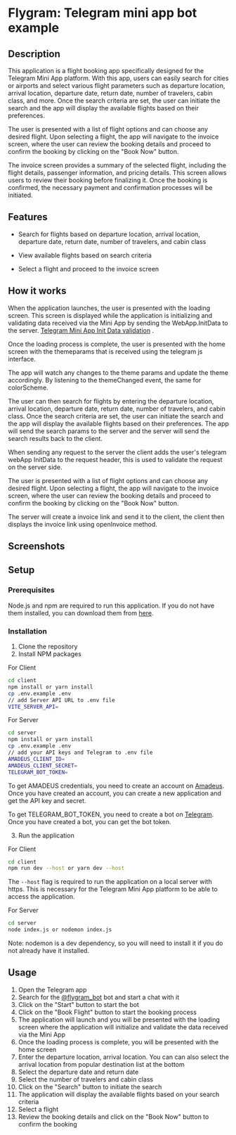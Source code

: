 # Flygram: Telegram mini app bot example

## Description

This application is a flight booking app specifically designed for the Telegram Mini App platform. With this app, users can easily search for cities or airports and select various flight parameters such as departure location, arrival location, departure date, return date, number of travelers, cabin class, and more. Once the search criteria are set, the user can initiate the search and the app will display the available flights based on their preferences.

The user is presented with a list of flight options and can choose any desired flight. Upon selecting a flight, the app will navigate to the invoice screen, where the user can review the booking details and proceed to confirm the booking by clicking on the "Book Now" button.

The invoice screen provides a summary of the selected flight, including the flight details, passenger information, and pricing details. This screen allows users to review their booking before finalizing it. Once the booking is confirmed, the necessary payment and confirmation processes will be initiated.

## Features

- Search for flights based on departure location, arrival location, departure date, return date, number of travelers, and cabin class

- View available flights based on search criteria

- Select a flight and proceed to the invoice screen

## How it works

When the application launches, the user is presented with the loading screen. This screen is displayed while the application is initializing and validating data received via the Mini App by sending the WebApp.InitData to the server. [Telegram Mini App Init Data validation](https://core.telegram.org/bots/webapps#validating-data-received-via-the-mini-app)
.

Once the loading process is complete, the user is presented with the home screen with the themeparams that is received using the telegram js interface.

The app will watch any changes to the theme params and update the theme accordingly. By listening to the themeChanged event, the same for colorScheme.

The user can then search for flights by entering the departure location, arrival location, departure date, return date, number of travelers, and cabin class. Once the search criteria are set, the user can initiate the search and the app will display the available flights based on their preferences. The app will send the search params to the server and the server will send the search results back to the client.

When sending any request to the server the client adds the user's telegram webApp InitData to the request header, this is used to validate the request on the server side.

The user is presented with a list of flight options and can choose any desired flight. Upon selecting a flight, the app will navigate to the invoice screen, where the user can review the booking details and proceed to confirm the booking by clicking on the "Book Now" button.

The server will create a invoice link and send it to the client, the client then displays the invoice link using openInvoice method.

## Screenshots

<!-- ![Screenshot 1]( -->

## Setup

### Prerequisites

Node.js and npm are required to run this application. If you do not have them installed, you can download them from [here](https://nodejs.org/en/download/).

### Installation

1. Clone the repository
2. Install NPM packages

For Client

```sh
cd client
npm install or yarn install
cp .env.example .env
// add Server API URL to .env file
VITE_SERVER_API=
```

For Server

```sh
cd server
npm install or yarn install
cp .env.example .env
// add your API keys and Telegram to .env file
AMADEUS_CLIENT_ID=
AMADEUS_CLIENT_SECRET=
TELEGRAM_BOT_TOKEN=
```

To get AMADEUS credentials, you need to create an account on [Amadeus](https://developers.amadeus.com/). Once you have created an account, you can create a new application and get the API key and secret.

To get TELEGRAM_BOT_TOKEN, you need to create a bot on [Telegram](https://core.telegram.org/bots#6-botfather). Once you have created a bot, you can get the bot token.

3. Run the application

For Client

```sh
cd client
npm run dev --host or yarn dev --host
```

The `--host` flag is required to run the application on a local server with https. This is necessary for the Telegram Mini App platform to be able to access the application.

For Server

```sh
cd server
node index.js or nodemon index.js
```

Note: nodemon is a dev dependency, so you will need to install it if you do not already have it installed.

## Usage

1. Open the Telegram app
2. Search for the [@flygram_bot](https://t.me/flygram_bot) bot and start a chat with it
3. Click on the "Start" button to start the bot
4. Click on the "Book Flight" button to start the booking process
5. The application will launch and you will be presented with the loading screen where the application will initialize and validate the data received via the Mini App
6. Once the loading process is complete, you will be presented with the home screen
7. Enter the departure location, arrival location. You can can also select the arrival location from popular destination list at the bottom
8. Select the departure date and return date
9. Select the number of travelers and cabin class
10. Click on the "Search" button to initiate the search
11. The application will display the available flights based on your search criteria
12. Select a flight
13. Review the booking details and click on the "Book Now" button to confirm the booking
